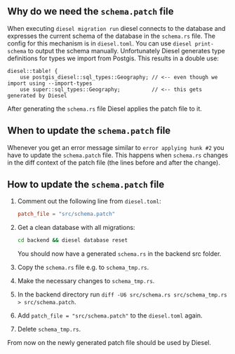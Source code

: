## Why do we need the `schema.patch` file

When executing `diesel migration run` diesel connects to the database and expresses the current schema of the database in the `schema.rs` file. The config for this mechanism is in `diesel.toml`. You can use `diesel print-schema` to output the schema manually. Unfortunately Diesel generates type definitions for types we import from Postgis.
This results in a double use:

```
diesel::table! {
    use postgis_diesel::sql_types::Geography; // <-- even though we import using --import-types
    use super::sql_types::Geography;          // <-- this gets generated by Diesel
```

After generating the `schema.rs` file Diesel applies the patch file to it.

## When to update the `schema.patch` file

Whenever you get an error message similar to `error applying hunk #2` you have to update the `schema.patch` file.
This happens when `schema.rs` changes in the diff context of the patch file (the lines before and after the change).

## How to update the `schema.patch` file

1. Comment out the following line from `diesel.toml`:

   ```toml
   patch_file = "src/schema.patch"
   ```

2. Get a clean database with all migrations:

   ```bash
   cd backend && diesel database reset
   ```

   You should now have a generated `schema.rs` in the backend src folder.

3. Copy the `schema.rs` file e.g. to `schema_tmp.rs`.

4. Make the necessary changes to `schema_tmp.rs`.

5. In the backend directory run `diff -U6 src/schema.rs src/schema_tmp.rs > src/schema.patch`.

6. Add `patch_file = "src/schema.patch"` to the `diesel.toml` again.

7. Delete `schema_tmp.rs`.

From now on the newly generated patch file should be used by Diesel.

